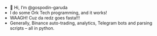- 👋 Hi, I’m @gospodin-garuda
-  I do some Ork Tech programming, and it works!
-  WAAGH! Cuz da redz goes fasta!!!
-  Generally, Binance auto-trading, analytics, Telegram bots and parsing scripts – all in python.


<!---
gospodin-garuda/gospodin-garuda is a ✨ special ✨ repository because its `README.md` (this file) appears on your GitHub profile.
You can click the Preview link to take a look at your changes.
--->
